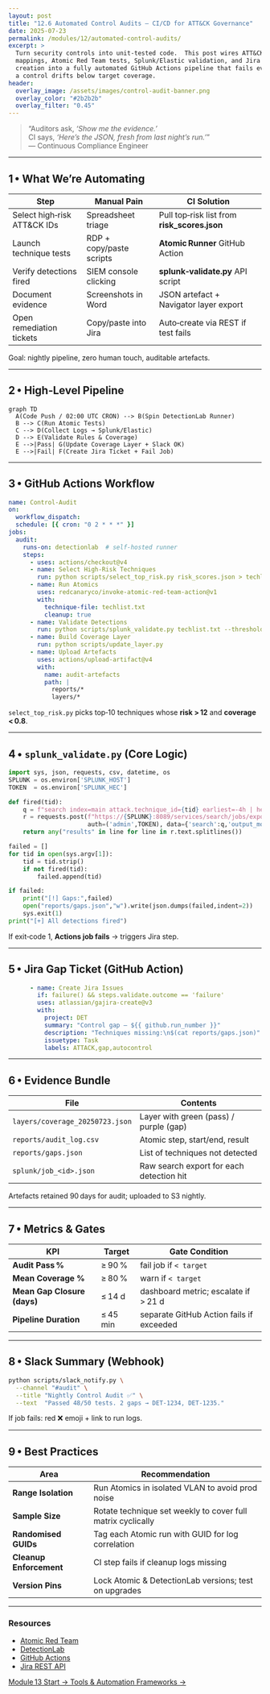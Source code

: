 ```yaml
---
layout: post
title: "12.6 Automated Control Audits – CI/CD for ATT&CK Governance"
date: 2025-07-23
permalink: /modules/12/automated-control-audits/
excerpt: >
  Turn security controls into unit‑tested code.  This post wires ATT&CK
  mappings, Atomic Red Team tests, Splunk/Elastic validation, and Jira ticket
  creation into a fully automated GitHub Actions pipeline that fails every time
  a control drifts below target coverage.
header:
  overlay_image: /assets/images/control-audit-banner.png
  overlay_color: "#2b2b2b"
  overlay_filter: "0.45"
---
```


> “Auditors ask, *‘Show me the evidence.’*  
> CI says, *‘Here’s the JSON, fresh from last night’s run.’*”  
> — Continuous Compliance Engineer  

---

## 1 • What We’re Automating

| Step                        | Manual Pain                | CI Solution                                  |
|-----------------------------|----------------------------|----------------------------------------------|
| Select high‑risk ATT&CK IDs | Spreadsheet triage         | Pull top‑risk list from **risk_scores.json** |
| Launch technique tests      | RDP + copy/paste scripts   | **Atomic Runner** GitHub Action              |
| Verify detections fired     | SIEM console clicking      | **splunk‑validate.py** API script            |
| Document evidence           | Screenshots in Word        | JSON artefact + Navigator layer export       |
| Open remediation tickets    | Copy/paste into Jira       | Auto‑create via REST if test fails           |

Goal: nightly pipeline, zero human touch, auditable artefacts.

---

## 2 • High‑Level Pipeline

```mermaid
graph TD
  A(Code Push / 02:00 UTC CRON) --> B(Spin DetectionLab Runner)
  B --> C(Run Atomic Tests)
  C --> D(Collect Logs → Splunk/Elastic)
  D --> E(Validate Rules & Coverage)
  E -->|Pass| G(Update Coverage Layer + Slack OK)
  E -->|Fail| F(Create Jira Ticket + Fail Job)
```

---

## 3 • GitHub Actions Workflow

```yaml
name: Control‑Audit
on:
  workflow_dispatch:
  schedule: [{ cron: "0 2 * * *" }]
jobs:
  audit:
    runs-on: detectionlab  # self‑hosted runner
    steps:
      - uses: actions/checkout@v4
      - name: Select High‑Risk Techniques
        run: python scripts/select_top_risk.py risk_scores.json > techlist.txt
      - name: Run Atomics
        uses: redcanaryco/invoke-atomic-red-team-action@v1
        with:
          technique-file: techlist.txt
          cleanup: true
      - name: Validate Detections
        run: python scripts/splunk_validate.py techlist.txt --threshold 0.8
      - name: Build Coverage Layer
        run: python scripts/update_layer.py
      - name: Upload Artefacts
        uses: actions/upload-artifact@v4
        with:
          name: audit-artefacts
          path: |
            reports/*
            layers/*
```

`select_top_risk.py` picks top‑10 techniques whose **risk > 12** and **coverage
< 0.8**.

---

## 4 • `splunk_validate.py` (Core Logic)

```python
import sys, json, requests, csv, datetime, os
SPLUNK = os.environ['SPLUNK_HOST']
TOKEN  = os.environ['SPLUNK_HEC']

def fired(tid):
    q = f"search index=main attack.technique_id={tid} earliest=-4h | head 1"
    r = requests.post(f"https://{SPLUNK}:8089/services/search/jobs/export",
                      auth=('admin',TOKEN), data={'search':q,'output_mode':'json'})
    return any("results" in line for line in r.text.splitlines())

failed = []
for tid in open(sys.argv[1]):
    tid = tid.strip()
    if not fired(tid):
        failed.append(tid)

if failed:
    print("[!] Gaps:",failed)
    open("reports/gaps.json","w").write(json.dumps(failed,indent=2))
    sys.exit(1)
print("[+] All detections fired")
```

If exit‑code 1, **Actions job fails** → triggers Jira step.

---

## 5 • Jira Gap Ticket (GitHub Action)

```yaml
      - name: Create Jira Issues
        if: failure() && steps.validate.outcome == 'failure'
        uses: atlassian/gajira-create@v3
        with:
          project: DET
          summary: "Control gap – ${{ github.run_number }}"
          description: "Techniques missing:\n$(cat reports/gaps.json)"
          issuetype: Task
          labels: ATTACK,gap,autocontrol
```

---

## 6 • Evidence Bundle

| File                            | Contents                                 |
| ------------------------------- | ---------------------------------------- |
| `layers/coverage_20250723.json` | Layer with green (pass) / purple (gap)   |
| `reports/audit_log.csv`         | Atomic step, start/end, result           |
| `reports/gaps.json`             | List of techniques not detected          |
| `splunk/job_<id>.json`          | Raw search export for each detection hit |

Artefacts retained 90 days for audit; uploaded to S3 nightly.

---

## 7 • Metrics & Gates

| KPI                         | Target   | Gate Condition                           |
| --------------------------- | -------- | ---------------------------------------- |
| **Audit Pass %**            | ≥ 90 %   | fail job if `< target`                   |
| **Mean Coverage %**         | ≥ 80 %   | warn if `< target`                       |
| **Mean Gap Closure (days)** | ≤ 14 d   | dashboard metric; escalate if > 21 d     |
| **Pipeline Duration**       | ≤ 45 min | separate GitHub Action fails if exceeded |

---

## 8 • Slack Summary (Webhook)

```bash
python scripts/slack_notify.py \
  --channel "#audit" \
  --title "Nightly Control Audit ✅" \
  --text  "Passed 48/50 tests. 2 gaps → DET‑1234, DET‑1235."
```

If job fails: red ❌ emoji + link to run logs.

---

## 9 • Best Practices

| Area                    | Recommendation                                              |
| ----------------------- | ----------------------------------------------------------- |
| **Range Isolation**     | Run Atomics in isolated VLAN to avoid prod noise            |
| **Sample Size**         | Rotate technique set weekly to cover full matrix cyclically |
| **Randomised GUIDs**    | Tag each Atomic run with GUID for log correlation           |
| **Cleanup Enforcement** | CI step fails if cleanup logs missing                       |
| **Version Pins**        | Lock Atomic & DetectionLab versions; test on upgrades       |

---

<div class="post-resources container">
  <h3>Resources</h3>
  <ul>
    <li><a href="https://github.com/redcanaryco/atomic-red-team" target="_blank">Atomic Red Team</a></li>
    <li><a href="https://github.com/clong/DetectionLab" target="_blank">DetectionLab</a></li>
    <li><a href="https://docs.github.com/en/actions" target="_blank">GitHub Actions</a></li>
    <li><a href="https://docs.atlassian.com/software/jira/docs/api/REST/8.20.10/" target="_blank">Jira REST API</a></li>
  </ul>
</div>

<a href="{{ site.baseurl }}/modules/tools-automation/" class="next-link">Module 13 Start → Tools & Automation Frameworks →</a>